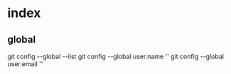 # index

## global

git config --global --list
git config --global user.name ''
git config --global user.email ''



